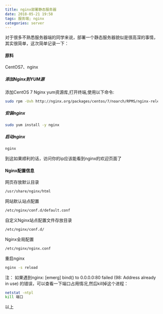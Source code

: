 ```yaml
---
title: nginx部署静态服务器
date: 2018-05-21 19:58
tags: 服务端; nginx
categories: server
---
```


对于很多不熟悉服务器端的同学来说，部署一个静态服务器貌似是很高深的事情，其实很简单，这次简单记录一下：

#### 原料
CentOS7、nginx

##### 添加Nginx到YUM源

添加CentOS 7 Nginx yum资源库,打开终端,使用以下命令:
```bash
sudo rpm -Uvh http://nginx.org/packages/centos/7/noarch/RPMS/nginx-release-centos-7-0.el7.ngx.noarch.rpm
```

##### 安装nginx
```bash
sudo yum install -y nginx
```

##### 启动nginx
```bash
nginx
```
到这如果顺利的话，访问你的ip应该能看到nginx的欢迎页面了

#### Nginx配置信息
网页存放默认目录
```bash
/usr/share/nginx/html
```
网站默认站点配置
```bash
/etc/nginx/conf.d/default.conf
```
自定义Nginx站点配置文件存放目录
```bash
/etc/nginx/conf.d/
```
Nginx全局配置
```bash
/etc/nginx/nginx.conf
```
重启nginx
```bash
nginx -s reload
```
注： 如果遇到nginx: [emerg] bind() to 0.0.0.0:80 failed (98: Address already in use)
的错误，可以查看一下端口占用情况,然后kill掉这个进程：
```bash
netstat -ntpl
kill 端口
```


以上
